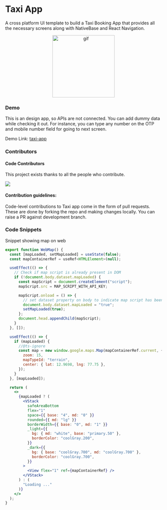 # Taxi App

A cross platform UI template to build a Taxi Booking App that provides all the necessary screens along with NativeBase and React Navigation.

<p align="center">
    <img src="./assets/first.gif" width="200" alt="gif"/>
</p>


### Demo
This is an design app, so APIs are not connected. You can add dummy data while checking it out.
For instance, you can type any number on the OTP and mobile number field for going to next screen.

Demo Link: [taxi-app](https://madewithnativebase.com/projects/taxi-app)

### Contributors 

#### Code Contributors

This project exists thanks to all the people who contribute.

<a href="https://github.com/GeekyAnts/nativebase-v3-taxi-app/graphs/contributors">
  <img src="https://contrib.rocks/image?repo=GeekyAnts/nativebase-v3-taxi-app" />
</a>

#### Contribution guidelines:

Code-level contributions to Taxi app come in the form of pull requests. These are done by forking the repo and making changes locally. You can raise a PR against development branch. 

### Code Snippets

Snippet showing map on web
```jsx
export function WebMap() {
  const [mapLoaded, setMapLoaded] = useState(false);
  const mapContainerRef = useRef<HTMLElement>(null);

  useEffect(() => {
    // Check if map script is already present in DOM
    if (!document.body.dataset.mapLoaded) {
      const mapScript = document.createElement("script");
      mapScript.src = MAP_SCRIPT_WITH_API_KEY;

      mapScript.onload = () => {
        // set dataset property on body to indicate map script has been loaded.
        document.body.dataset.mapLoaded = "true";
        setMapLoaded(true);
      };
      document.head.appendChild(mapScript);
    }
  }, []);

  useEffect(() => {
    if (mapLoaded) {
      //@ts-ignore
      const map = new window.google.maps.Map(mapContainerRef.current, {
        zoom: 15,
        mapTypeId: "terrain",
        center: { lat: 12.9698, lng: 77.75 },
      });
    }
  }, [mapLoaded]);

  return (
    <>
      {mapLoaded ? (
        <VStack
          safeAreaBottom
          flex="1"
          space={{ base: "4", md: "0" }}
          rounded={{ md: "lg" }}
          borderWidth={{ base: "0", md: "1" }}
          _light={{
            bg: { md: "white", base: "primary.50" },
            borderColor: "coolGray.200",
          }}
          _dark={{
            bg: { base: "coolGray.700", md: "coolGray.700" },
            borderColor: "coolGray.700",
          }}
        >
          <View flex="1" ref={mapContainerRef} />
        </VStack>
      ) : (
        "Loading ..."
      )}
    </>
  );
}
```
